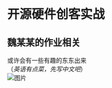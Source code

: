 # 开源硬件创客实战
## 魏某某的作业相关
或许会有一些有趣的东东出来  
（*英语有点菜，先写中文吧*）  
![图片](https://github.com/wujinhjun/creative_coding/blob/main/processing/homework3/%E6%A8%A1%E4%BB%BF%E6%BA%90.jpeg)  
